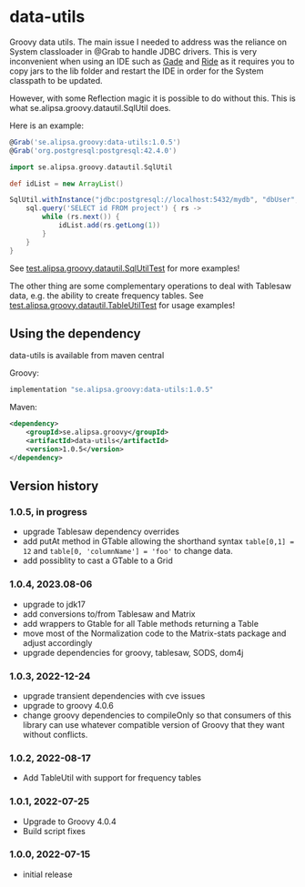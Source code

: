 # data-utils
Groovy data utils. The main issue I needed to address was the reliance on System classloader in @Grab to handle JDBC drivers.
This is very inconvenient when using an IDE such as [Gade](/Alipsa/gade) and [Ride](/Alipsa/ride) as it requires you to copy jars to the lib folder and
restart the IDE in order for the System classpath to be updated.

However, with some Reflection magic it is possible to do without this. This is what se.alipsa.groovy.datautil.SqlUtil does.

Here is an example:

```groovy
@Grab('se.alipsa.groovy:data-utils:1.0.5')
@Grab('org.postgresql:postgresql:42.4.0')

import se.alipsa.groovy.datautil.SqlUtil

def idList = new ArrayList()

SqlUtil.withInstance("jdbc:postgresql://localhost:5432/mydb", "dbUser", "dbPasswd", "org.postgresql.Driver") { sql ->
    sql.query('SELECT id FROM project') { rs ->
        while (rs.next()) {
            idList.add(rs.getLong(1))
        }
    }
}
```
See [test.alipsa.groovy.datautil.SqlUtilTest](https://github.com/perNyfelt/data-utils/blob/master/src/test/groovy/test/alipsa/groovy/datautil/SqlUtilTest.groovy) 
for more examples!

The other thing are some complementary operations to deal with Tablesaw data, e.g. the ability to create frequency tables.
See [test.alipsa.groovy.datautil.TableUtilTest](https://github.com/perNyfelt/data-utils/blob/master/src/test/groovy/test/alipsa/groovy/datautil/TableUtilTest.groovy)
for usage examples!

## Using the dependency
data-utils is available from maven central

Groovy:
```groovy
implementation "se.alipsa.groovy:data-utils:1.0.5"
```

Maven:
```xml
<dependency>
    <groupId>se.alipsa.groovy</groupId>
    <artifactId>data-utils</artifactId>
    <version>1.0.5</version>
</dependency>
```

## Version history

### 1.0.5, in progress
- upgrade Tablesaw dependency overrides
- add putAt method in GTable allowing the shorthand syntax `table[0,1] = 12` and `table[0, 'columnName'] = 'foo'` to change data.
- add possiblity to cast a GTable to a Grid

### 1.0.4, 2023.08-06
- upgrade to jdk17
- add conversions to/from Tablesaw and Matrix
- add wrappers to Gtable for all Table methods returning a Table
- move most of the Normalization code to the Matrix-stats package and adjust accordingly
- upgrade dependencies for groovy, tablesaw, SODS, dom4j

### 1.0.3, 2022-12-24
- upgrade transient dependencies with cve issues
- upgrade to groovy 4.0.6
- change groovy dependencies to compileOnly so that consumers of this library 
can use whatever compatible version of Groovy that they want without conflicts.

### 1.0.2, 2022-08-17
- Add TableUtil with support for frequency tables

### 1.0.1, 2022-07-25
- Upgrade to Groovy 4.0.4
- Build script fixes

### 1.0.0, 2022-07-15
- initial release